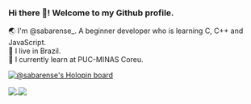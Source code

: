 ### Hi there 👋! Welcome to my Github profile.

🌏 I'm @sabarense_. A beginner developer who is learning C, C++ and JavaScript. <br>
🌵 I live in Brazil. <br>
🏫 I currently learn at PUC-MINAS Coreu.

[![@sabarense's Holopin board](https://holopin.me/sabarense)](https://holopin.io/@sabarense)

<div>
  <a href="https://github.com/sabarense/github-readme-stats">
  <img align="center" src="https://github-readme-stats.vercel.app/api/pin/?username=sabarense&repo=github-readme-stats" />
</a>
<a href="https://github.com/sabarense/convoychat">
  <img align="center" src="https://github-readme-stats.vercel.app/api/pin/?username=sabarense&repo=convoychat" />
</a>
  
<!--
**sabarense/sabarense** is a ✨ _special_ ✨ repository because its `README.md` (this file) appears on your GitHub profile.

Here are some ideas to get you started:

- 🔭 I’m currently working on ...
- 🌱 I’m currently learning ...
- 👯 I’m looking to collaborate on ...
- 🤔 I’m looking for help with ...
- 💬 Ask me about ...
- 📫 How to reach me: ...
- 😄 Pronouns: ...
- ⚡ Fun fact: ...
-->

